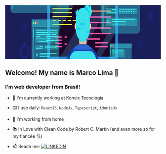 <a href='https://www.linkedin.com/in/maurelima/'>
  <img src="https://github.com/Maurelima/Maurelima/blob/master/assets/capa.jpg?raw=true" height='174' widht='853' alt="Marco Lima" />
</a>

## Welcome! My name is Marco Lima 🤝
### I'm web developer from Brasil!



- 🧰 I'm currently working at Konvix Tecnologia
- ⌨️ I use daily: `ReactJS`, `NodeJs`, `Typescript`, `AdonisJs`
- 🏡 I'm working from home
- 📚 In Love with Clean Code by Robert C. Martin (and even more so for my fiancée 💘)

- 📫 Reach me: [![LINKEDIN](https://img.shields.io/badge/Linkedin-black?style=for-the-badge&logo=linkedin)](https://www.linkedin.com/in/maurelima/)

